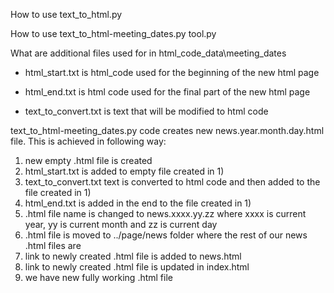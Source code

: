 How to use text_to_html.py

How to use text_to_html-meeting_dates.py tool.py

What are additional files used for in html_code_data\meeting_dates
- html_start.txt is html_code used for the beginning of the new html page
- html_end.txt is html code used for the final part of the new html page

- text_to_convert.txt is text that will be modified to html code

text_to_html-meeting_dates.py code creates new news.year.month.day.html file. This is achieved in following way:
1) new empty .html file is created
2) html_start.txt is added to empty file created in 1)
3) text_to_convert.txt text is converted to html code and then added to the file created in 1)
4) html_end.txt is added in the end to the file created in 1)
5) .html file name is changed to news.xxxx.yy.zz where xxxx is current year, yy is current month and zz is current day
6) .html file is moved to ../page/news folder where the rest of our news .html files are
7) link to newly created .html file is added to news.html
8) link to newly created .html file is updated in index.html
9) we have new fully working .html file
